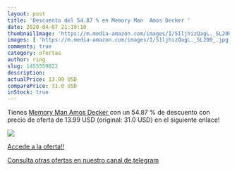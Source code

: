 ```yaml
---
layout: post
title: 'Descuento del 54.87 % en Memory Man  Amos Decker '
date: 2020-04-07 21:19:10
thumbnailImage: 'https://m.media-amazon.com/images/I/51ljhizQagL._SL200_.jpg'
images: [ 'https://m.media-amazon.com/images/I/51ljhizQagL._SL200_.jpg' ]
comments: true
category: ofertas
author: ring
slug: 1455559822
description:
actualPrice: 13.99 USD
comparePrice: 31.0 USD
inStock: true
---
```


Tienes [Memory Man  Amos Decker ](https://www.amazon.com/dp/1455559822/?tag=redken08-20) con un 54.87 % de descuento con precio de oferta de 13.99 USD (original: 31.0 USD) en el siguiente enlace!

[![](https://m.media-amazon.com/images/I/51ljhizQagL._SL200_.jpg)](https://www.amazon.com/dp/1455559822/?tag=redken08-20)

[Accede a la oferta!!](https://www.amazon.com/dp/1455559822/?tag=redken08-20)

[Consulta otras ofertas en nuestro canal de telegram](https://t.me/s/ofertas25)
